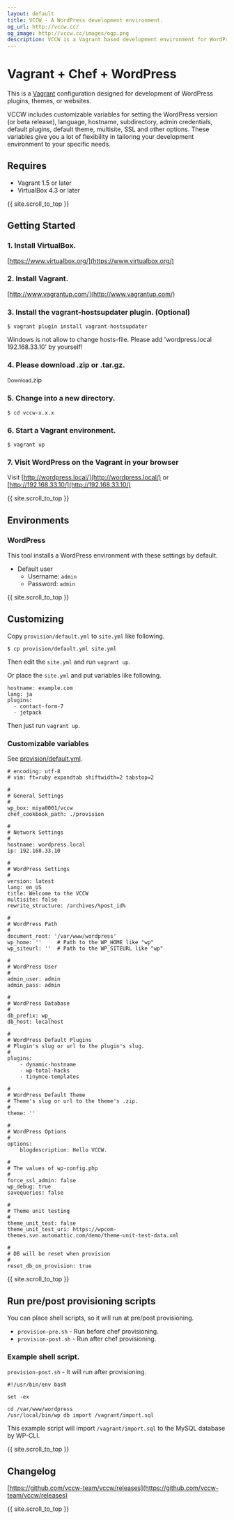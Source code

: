 ```yaml
---
layout: default
title: VCCW - A WordPress development environment.
og_url: http://vccw.cc/
og_image: http://vccw.cc/images/ogp.png
description: VCCW is a Vagrant based development environment for WordPress plugins, themes, or websites.
---
```


# Vagrant + Chef + WordPress

This is a [Vagrant](http://www.vagrantup.com/) configuration designed for development of WordPress plugins, themes, or websites.

VCCW includes customizable variables for setting the WordPress version (or beta release), language, hostname, subdirectory, admin credentials, default plugins, default theme, multisite, SSL and other options. These variables give you a lot of flexibility in tailoring your development environment to your specific needs.

<ul id="navmenu"></ul>

## Requires

* Vagrant 1.5 or later
* VirtualBox 4.3 or later

{{ site.scroll_to_top }}

## Getting Started

### 1. Install VirtualBox.

[https://www.virtualbox.org/](https://www.virtualbox.org/)

### 2. Install Vagrant.

[http://www.vagrantup.com/](http://www.vagrantup.com/)

### 3. Install the vagrant-hostsupdater plugin. (Optional)

```
$ vagrant plugin install vagrant-hostsupdater
```

Windows is not allow to change hosts-file. Please add 'wordpress.local 192.168.33.10' by yourself!

### 4. Please download <a class="latest-zipball">.zip</a> or <a class="latest-tarball">.tar.gz</a>.

<p><a class="button latest-zipball"><small>Download</small>.zip</a></p>

### 5. Change into a new directory.

```
$ cd vccw-x.x.x
```

### 6. Start a Vagrant environment.

```
$ vagrant up
```

### 7. Visit WordPress on the Vagrant in your browser

Visit [http://wordpress.local/](http://wordpress.local/) or [http://192.168.33.10/](http://192.168.33.10/)

{{ site.scroll_to_top }}

## Environments

### WordPress

This tool installs a WordPress environment with these settings by default.

* Default user
     * Username: `admin`
     * Password: `admin`

{{ site.scroll_to_top }}

## Customizing

Copy `provision/default.yml` to `site.yml` like following.

```
$ cp provision/default.yml site.yml
```

Then edit the `site.yml` and run `vagrant up`.

Or place the `site.yml` and put variables like following.

```
hostname: example.com
lang: ja
plugins:
  - contact-form-7
  - jetpack
```

Then just run `vagrant up`.

### Customizable variables

See [provision/default.yml](https://github.com/vccw-team/vccw/blob/master/provision/default.yml).

```
# encoding: utf-8
# vim: ft=ruby expandtab shiftwidth=2 tabstop=2

#
# General Settings
#
wp_box: miya0001/vccw
chef_cookbook_path: ./provision

#
# Network Settings
#
hostname: wordpress.local
ip: 192.168.33.10

#
# WordPress Settings
#
version: latest
lang: en_US
title: Welcome to the VCCW
multisite: false
rewrite_structure: /archives/%post_id%

#
# WordPress Path
#
document_root: '/var/www/wordpress'
wp_home: ''     # Path to the WP_HOME like "wp"
wp_siteurl: ''  # Path to the WP_SITEURL like "wp"

#
# WordPress User
#
admin_user: admin
admin_pass: admin

#
# WordPress Database
#
db_prefix: wp_
db_host: localhost

#
# WordPress Default Plugins
# Plugin's slug or url to the plugin's slug.
#
plugins:
    - dynamic-hostname
    - wp-total-hacks
    - tinymce-templates

#
# WordPress Default Theme
# Theme's slug or url to the theme's .zip.
#
theme: ''

#
# WordPress Options
#
options:
    blogdescription: Hello VCCW.

#
# The values of wp-config.php
#
force_ssl_admin: false
wp_debug: true
savequeries: false

#
# Theme unit testing
#
theme_unit_test: false
theme_unit_test_uri: https://wpcom-themes.svn.automattic.com/demo/theme-unit-test-data.xml

#
# DB will be reset when provision
#
reset_db_on_provision: true
```

{{ site.scroll_to_top }}

## Run pre/post provisioning scripts

You can place shell scripts, so it will run at pre/post provisioning.

* `provision-pre.sh` - Run before chef provisioning.
* `provision-post.sh` - Run after chef provisioning.

### Example shell script.

`provision-post.sh` - It will run after provisioning.

```
#!/usr/bin/env bash

set -ex

cd /var/www/wordpress
/usr/local/bin/wp db import /vagrant/import.sql
```

This example script will import `/vagrant/import.sql` to the MySQL database by WP-CLI.

{{ site.scroll_to_top }}

## Changelog

[https://github.com/vccw-team/vccw/releases](https://github.com/vccw-team/vccw/releases)

{{ site.scroll_to_top }}
